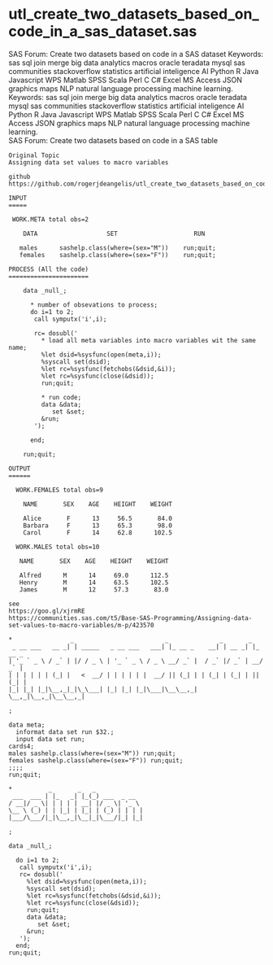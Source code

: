 # utl_create_two_datasets_based_on_code_in_a_sas_dataset.sas
SAS Forum: Create two datasets based on code in a SAS dataset     Keywords: sas sql join merge big data analytics macros oracle teradata mysql sas communities stackoverflow statistics                   artificial inteligence AI Python R Java Javascript WPS Matlab SPSS Scala Perl C C# Excel MS Access JSON graphics maps NLP                natural language processing machine learning.                                                                                                                                                                                                                    Keywords: sas sql join merge big data analytics macros oracle teradata mysql sas communities stackoverflow statistics                   artificial inteligence AI Python R Java Javascript WPS Matlab SPSS Scala Perl C C# Excel MS Access JSON graphics maps NLP                natural language processing machine learning.                                                                                                
    SAS Forum: Create two datasets based on code in a SAS table                                                                         
                                                                                                                                        
    Original Topic                                                                                                                      
    Assigning data set values to macro variables                                                                                        
                                                                                                                                        
    github                                                                                                                              
    https://github.com/rogerjdeangelis/utl_create_two_datasets_based_on_code_in_a_sas_dataset                                           
                                                                                                                                        
    INPUT                                                                                                                               
    =====                                                                                                                               
                                                                                                                                        
     WORK.META total obs=2                                                                                                              
                                                                                                                                        
        DATA                   SET                     RUN                                                                              
                                                                                                                                        
       males      sashelp.class(where=(sex="M"))    run;quit;                                                                           
       females    sashelp.class(where=(sex="F"))    run;quit;                                                                           
                                                                                                                                        
    PROCESS (All the code)                                                                                                              
    ======================                                                                                                              
                                                                                                                                        
        data _null_;                                                                                                                    
                                                                                                                                        
          * number of obsevations to process;                                                                                           
          do i=1 to 2;                                                                                                                  
           call symputx('i',i);                                                                                                         
                                                                                                                                        
           rc= dosubl('                                                                                                                 
             * load all meta variables into macro variables wit the same name;                                                          
             %let dsid=%sysfunc(open(meta,i));                                                                                          
             %syscall set(dsid);                                                                                                        
             %let rc=%sysfunc(fetchobs(&dsid,&i));                                                                                      
             %let rc=%sysfunc(close(&dsid));                                                                                            
             run;quit;                                                                                                                  
                                                                                                                                        
             * run code;                                                                                                                
             data &data;                                                                                                                
                set &set;                                                                                                               
             &run;                                                                                                                      
           ');                                                                                                                          
                                                                                                                                        
          end;                                                                                                                          
                                                                                                                                        
        run;quit;                                                                                                                       
                                                                                                                                        
    OUTPUT                                                                                                                              
    ======                                                                                                                              
                                                                                                                                        
      WORK.FEMALES total obs=9                                                                                                          
                                                                                                                                        
        NAME       SEX    AGE    HEIGHT    WEIGHT                                                                                       
                                                                                                                                        
        Alice       F      13     56.5       84.0                                                                                       
        Barbara     F      13     65.3       98.0                                                                                       
        Carol       F      14     62.8      102.5                                                                                       
                                                                                                                                        
      WORK.MALES total obs=10                                                                                                           
                                                                                                                                        
       NAME       SEX    AGE    HEIGHT    WEIGHT                                                                                        
                                                                                                                                        
       Alfred      M      14     69.0      112.5                                                                                        
       Henry       M      14     63.5      102.5                                                                                        
       James       M      12     57.3       83.0                                                                                        
                                                                                                                                        
    see                                                                                                                                 
    https://goo.gl/xjrmRE                                                                                                               
    https://communities.sas.com/t5/Base-SAS-Programming/Assigning-data-set-values-to-macro-variables/m-p/423570                         
                                                                                                                                        
    *                _                         _              _       _                                                                 
     _ __ ___   __ _| | _____   _ __ ___   ___| |_ __ _    __| | __ _| |_ __ _                                                          
    | '_ ` _ \ / _` | |/ / _ \ | '_ ` _ \ / _ \ __/ _` |  / _` |/ _` | __/ _` |                                                         
    | | | | | | (_| |   <  __/ | | | | | |  __/ || (_| | | (_| | (_| | || (_| |                                                         
    |_| |_| |_|\__,_|_|\_\___| |_| |_| |_|\___|\__\__,_|  \__,_|\__,_|\__\__,_|                                                         
                                                                                                                                        
    ;                                                                                                                                   
                                                                                                                                        
    data meta;                                                                                                                          
      informat data set run $32.;                                                                                                       
      input data set run;                                                                                                               
    cards4;                                                                                                                             
    males sashelp.class(where=(sex="M")) run;quit;                                                                                      
    females sashelp.class(where=(sex="F")) run;quit;                                                                                    
    ;;;;                                                                                                                                
    run;quit;                                                                                                                           
                                                                                                                                        
    *          _       _   _                                                                                                            
     ___  ___ | |_   _| |_(_) ___  _ __                                                                                                 
    / __|/ _ \| | | | | __| |/ _ \| '_ \                                                                                                
    \__ \ (_) | | |_| | |_| | (_) | | | |                                                                                               
    |___/\___/|_|\__,_|\__|_|\___/|_| |_|                                                                                               
                                                                                                                                        
    ;                                                                                                                                   
                                                                                                                                        
    data _null_;                                                                                                                        
                                                                                                                                        
      do i=1 to 2;                                                                                                                      
       call symputx('i',i);                                                                                                             
       rc= dosubl('                                                                                                                     
         %let dsid=%sysfunc(open(meta,i));                                                                                              
         %syscall set(dsid);                                                                                                            
         %let rc=%sysfunc(fetchobs(&dsid,&i));                                                                                          
         %let rc=%sysfunc(close(&dsid));                                                                                                
         run;quit;                                                                                                                      
         data &data;                                                                                                                    
            set &set;                                                                                                                   
         &run;                                                                                                                          
       ');                                                                                                                              
      end;                                                                                                                              
    run;quit;                    
